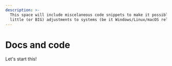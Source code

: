 ```yaml
---
description: >-
  This space will include miscelaneous code snippets to make it possible to make
  little (or BIG) adjustments to systems (be it Windows/Linux/macOS related)
---
```


# Docs and code

Let's start this!
